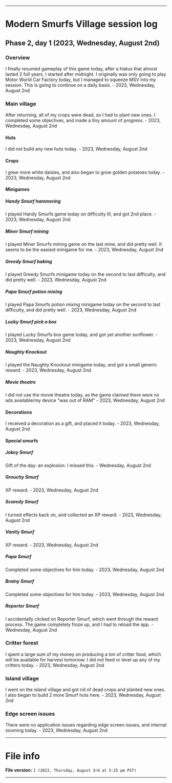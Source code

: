 
***

# Modern Smurfs Village session log

## Phase 2, day 1 (2023, Wednesday, August 2nd)

### Overview

I finally resumed gameplay of this game today, after a hiatus that almost lasted 2 full years. I started after midnight. I originally was only going to play Motor World Car Factory today, but I managed to squeeze MSV into my session. This is going to continue on a daily basis. - 2023, Wednesday, August 2nd

### Main village

After returning, all of my crops were dead, so I had to plant new ones. I completed some objectives, and made a tiny amount of progress. - 2023, Wednesday, August 2nd

#### Huts

I did not build any new huts today. - 2023, Wednesday, August 2nd

#### Crops

I grew more white daisies, and also began to grow golden potatoes today. - 2023, Wednesday, August 2nd

#### Minigames

##### Handy Smurf hammering

I played Handy Smurfs game today on difficulty III, and got 2nd place. - 2023, Wednesday, August 2nd

##### Miner Smurf mining

I played Miner Smurfs mining game on the last mine, and did pretty well. It seems to be the easiest minigame for me. - 2023, Wednesday, August 2nd

##### Greedy Smurf baking

I played Greedy Smurfs minigame today on the second to last difficulty, and did pretty well. - 2023, Wednesday, August 2nd

##### Papa Smurf potion mixing

I played Papa Smurfs potion mixing minigame today on the second to last difficulty, and did pretty well. - 2023, Wednesday, August 2nd

##### Lucky Smurf pick a box

I played Lucky Smurfs box game today, and got yet another sunflower. - 2023, Wednesday, August 2nd

##### Naughty Knockout

I played the Naughty Knockout minigame today, and got a small generic reward. - 2023, Wednesday, August 2nd

##### Movie theatre

I did not use the movie theatre today, as the game claimed there were no ads available/my device "was out of RAM" - 2023, Wednesday, August 2nd

#### Decorations

I received a decoration as a gift, and placed it today. - 2023, Wednesday, August 2nd

#### Special smurfs

##### Jokey Smurf

Gift of the day: an explosion. I missed this. - Wednesday, August 2nd

##### Grouchy Smurf

XP reward. - 2023, Wednesday, August 2nd

##### Scaredy Smurf

I turned effects back on, and collected an XP reward. - 2023, Wednesday, August 2nd

##### Vanity Smurf

XP reward. - 2023, Wednesday, August 2nd

##### Papa Smurf

Completed some objectives for him today. - 2023, Wednesday, August 2nd

##### Brainy Smurf

Completed some objectives for him today. - 2023, Wednesday, August 2nd

##### Reporter Smurf

I accidentally clicked on Reporter Smurf, which went through the reward process. The game completely froze up, and I had to reload the app. - Wednesday, August 2nd

### Critter forest

I spent a large sum of my money on producing a ton of critter food, which will be available for harvest tomorrow. I did not feed or level up any of my critters today. - 2023, Wednesday, August 2nd

### Island village

I went on the island village and got rid of dead crops and planted new ones. I also began to build 2 more Smurf huts here. - 2023, Wednesday, August 2nd

### Edge screen issues

There were no application issues regarding edge screen issues, and internal zooming today. - 2023, Wednesday, August 2nd

***

# File info

**File version:** `1 (2023, Thursday, August 3rd at 5:25 pm PST)`

***
